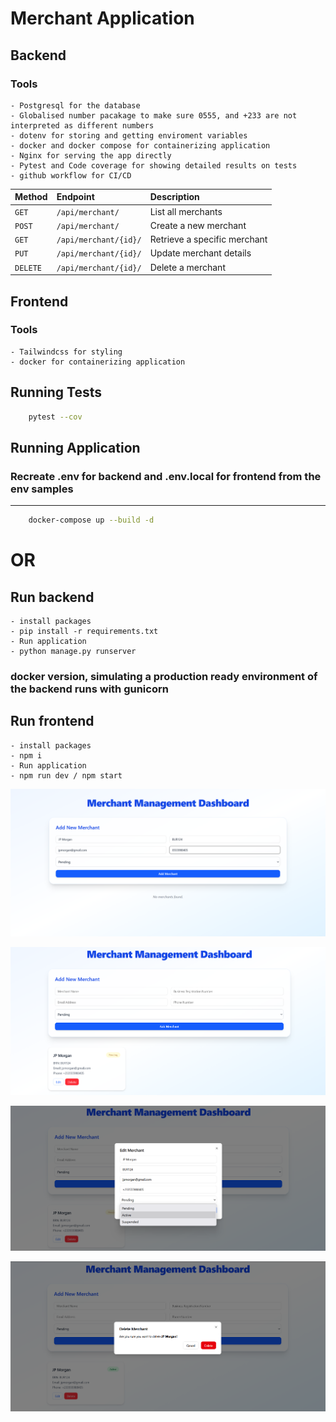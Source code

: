 # Merchant Application

## Backend
### Tools
    - Postgresql for the database
    - Globalised number pacakage to make sure 0555, and +233 are not interpreted as different numbers
    - dotenv for storing and getting enviroment variables
    - docker and docker compose for containerizing application
    - Nginx for serving the app directly 
    - Pytest and Code coverage for showing detailed results on tests
    - github workflow for CI/CD  

| Method   | Endpoint              | Description                  |
| :------- | :-------------------- | :--------------------------- |
| `GET`    | `/api/merchant/`      | List all merchants           |
| `POST`   | `/api/merchant/`      | Create a new merchant        |
| `GET`    | `/api/merchant/{id}/` | Retrieve a specific merchant |
| `PUT`    | `/api/merchant/{id}/` | Update merchant details      |
| `DELETE` | `/api/merchant/{id}/` | Delete a merchant            |


## Frontend
### Tools
    - Tailwindcss for styling
    - docker for containerizing application

## Running Tests
```bash
    pytest --cov
```
## Running Application

### Recreate .env for backend and .env.local for frontend from the env samples
---

```bash 
    docker-compose up --build -d
```
# OR

## Run backend
    - install packages
    - pip install -r requirements.txt
    - Run application
    - python manage.py runserver 
    
### docker version, simulating a production ready environment of the backend runs with gunicorn 

## Run frontend
    - install packages
    - npm i 
    - Run application
    - npm run dev / npm start
    



!["assets/1.png"](./assets/1.png)











!["assets/2.png"](./assets/2.png)












!["assets/3.png"](./assets/3.png)










!["assets/4.png"](./assets/4.png)







